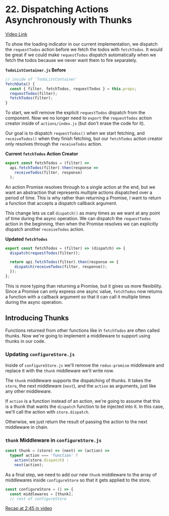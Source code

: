 # 22. Dispatching Actions Asynchronously with Thunks

[Video Link](https://egghead.io/lessons/javascript-redux-dispatching-actions-asynchronously-with-thunks)

To show the loading indicator in our current implementation, we dispatch the `requestTodos` action before we fetch the todos with `fetchTodos`. It would be great if we could make `requestTodos` dispatch automatically when we fetch the todos because we never want them to fire separately.

**`TodoListContainer.js` Before**

```javascript
// inside of `TodoListContainer`
fetchData() {
  const { filter, fetchTodos, requestTodos } = this.props;
  requestTodos(filter);
  fetchTodos(filter);
}
```

To start, we will remove the explicit `requestTodos` dispatch from the component. Now we no longer need to `export` the `requestTodos` action creator inside of `actions/index.js` (but don't erase the code for it).

Our goal is to dispatch `requestTodos()` when we start fetching, and `receiveTodos()` when they finish fetching, but our `fetchTodos` action creator only resolves through the `receiveTodos` action.

**Current `fetchTodos` Action Creator**

```javascript
export const fetchTodos = (filter) =>
  api.fetchTodos(filter).then(response =>
    receiveTodos(filter, response)
  );
```

An action Promise resolves through to a single action at the end, but we want an abstraction that represents multiple actions dispatched over a period of time. This is why rather than returning a Promise, I want to return a function that accepts a dispatch callback argument.

This change lets us call `dispatch()` as many times as we want at any point of time during the async operation. We can dispatch the `requestTodos` action in the beginning, then when the Promise resolves we can explicitly dispatch another `receiveTodos` action.

**Updated `fetchTodos`**

```javascript
export const fetchTodos = (filter) => (dispatch) => {
  dispatch(requestTodos(filter));

  return api.fetchTodos(filter).then(response => {
    dispatch(receiveTodos(filter, response));
  });
};
```

This is more typing than returning a Promise, but it gives us more flexibility. Since a Promise can only express one async value, `fetchTodos` now returns a function with a callback argument so that it can call it multiple times during the async operation.

## Introducing Thunks

Functions returned from other functions like in `fetchTodos` are often called thunks. Now we're going to implement a middleware to support using thunks in our code.

### Updating `configureStore.js`

Inside of `configureStore.js` we'll remove the `redux-promise` middleware and replace it with the `thunk` middleware we'll write now.

The `thunk` middleware supports the dispatching of thunks. It takes the `store`, the next middleware (`next`), and the `action` as arguments, just like any other middleware.

If `action` is a function instead of an action, we're going to assume that this is a thunk that wants the `dispatch` function to be injected into it. In this case, we'll call the action with `store.dispatch`.

Otherwise, we just return the result of passing the action to the next middleware in chain.

### `thunk` Middleware in `configureStore.js`

```javascript
const thunk = (store) => (next) => (action) =>
  typeof action === 'function' ?
    action(store.dispatch) :
    next(action);
```

As a final step, we need to add our new `thunk` middleware to the array of middlewares inside `configureStore` so that it gets applied to the store.

```javascript
const configureStore = () => {
  const middlewares = [thunk];
  // rest of configureStore
```

[Recap at 2:45 in video](https://egghead.io/lessons/javascript-redux-dispatching-actions-asynchronously-with-thunks)
